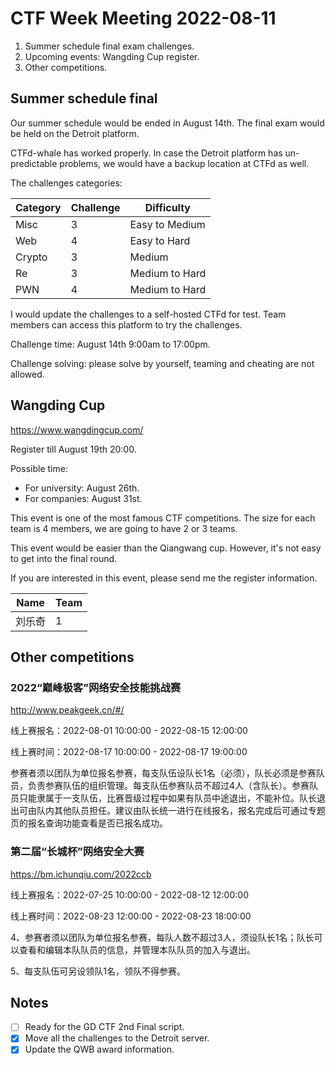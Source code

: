 # CTF Week Meeting 2022-08-11

1. Summer schedule final exam challenges.
1. Upcoming events: Wangding Cup register.
1. Other competitions.

## Summer schedule final

Our summer schedule would be ended in August 14th. The final exam would be held on the Detroit platform.

CTFd-whale has worked properly. In case the Detroit platform has un-predictable problems, we would have a backup location at CTFd as well.

The challenges categories:

| Category | Challenge | Difficulty     |
| -------- | --------- | -------------- |
| Misc     | 3         | Easy to Medium |
| Web      | 4         | Easy to Hard   |
| Crypto   | 3         | Medium         |
| Re       | 3         | Medium to Hard |
| PWN      | 4         | Medium to Hard |

I would update the challenges to a self-hosted CTFd for test. Team members can access this platform to try the challenges.

Challenge time: August 14th 9:00am to 17:00pm.

Challenge solving: please solve by yourself, teaming and cheating are not allowed.

## Wangding Cup

https://www.wangdingcup.com/

Register till August 19th 20:00.

Possible time:

* For university: August 26th.
* For companies: August 31st.

This event is one of the most famous CTF competitions. The size for each team is 4 members, we are going to have 2 or 3 teams.

This event would be easier than the Qiangwang cup. However, it's not easy to get into the final round.

If you are interested in this event, please send me the register information.

| Name   | Team |
| ------ | ---- |
| 刘乐奇 | 1    |

## Other competitions

### 2022“巅峰极客”网络安全技能挑战赛

http://www.peakgeek.cn/#/

线上赛报名：2022-08-01 10:00:00 - 2022-08-15 12:00:00

线上赛时间：2022-08-17 10:00:00 - 2022-08-17 19:00:00

参赛者须以团队为单位报名参赛，每支队伍设队长1名（必须），队长必须是参赛队员，负责参赛队伍的组织管理。每支队伍参赛队员不超过4人（含队长）。参赛队员只能隶属于一支队伍，比赛晋级过程中如果有队员中途退出，不能补位。队长退出可由队内其他队员担任。建议由队长统一进行在线报名，报名完成后可通过专题页的报名查询功能查看是否已报名成功。

### 第二届“长城杯”网络安全大赛

https://bm.ichunqiu.com/2022ccb

线上赛报名：2022-07-25 10:00:00 - 2022-08-12 12:00:00

线上赛时间：2022-08-23 12:00:00 - 2022-08-23 18:00:00

4、参赛者须以团队为单位报名参赛，每队人数不超过3人，须设队长1名；队长可以查看和编辑本队队员的信息，并管理本队队员的加入与退出。

5、每支队伍可另设领队1名，领队不得参赛。

## Notes

- [ ] Ready for the GD CTF 2nd Final script.
- [x] Move all the challenges to the Detroit server.
- [x] Update the QWB award information.
